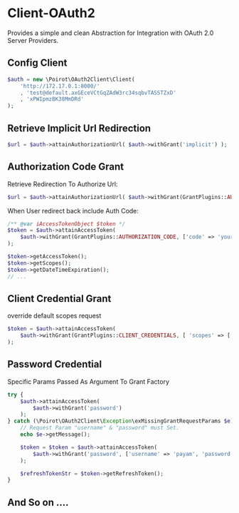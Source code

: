 # Client-OAuth2
Provides a simple and clean Abstraction for Integration with OAuth 2.0 Server Providers.

## Config Client

```php
$auth = new \Poirot\OAuth2Client\Client(
    'http://172.17.0.1:8000/'
    , 'test@default.axGEceVCtGqZAdW3rc34sqbvTASSTZxD'
    , 'xPWIpmzBK38MmDRd'
);
```

## Retrieve Implicit Url Redirection

```php
$url = $auth->attainAuthorizationUrl( $auth->withGrant('implicit') );
```

## Authorization Code Grant

Retrieve Redirection To Authorize Url: 

```php
$url = $auth->attainAuthorizationUrl( $auth->withGrant(GrantPlugins::AUTHORIZATION_CODE) );
```

When User redirect back include Auth Code:
 
```php
/** @var iAccessTokenObject $token */
$token = $auth->attainAccessToken(
    $auth->withGrant(GrantPlugins::AUTHORIZATION_CODE, ['code' => 'your_auth_code'])
);

$token->getAccessToken();
$token->getScopes();
$token->getDateTimeExpiration();
// ...
```

## Client Credential Grant

override default scopes request

```php
$token = $auth->attainAccessToken(
    $auth->withGrant(GrantPlugins::CLIENT_CREDENTIALS, [ 'scopes' => ['override' ,'scopes'] ])
);
```

## Password Credential

Specific Params Passed As Argument To Grant Factory

```php
try {
    $auth->attainAccessToken(
        $auth->withGrant('password')
    );
} catch (\Poirot\OAuth2Client\Exception\exMissingGrantRequestParams $e) {
    // Request Param "username" & "password" must Set.
    echo $e->getMessage();

    $token = $token = $auth->attainAccessToken(
        $auth->withGrant('password', ['username' => 'payam', 'password' => '123456'])
    );

    $refreshTokenStr = $token->getRefreshToken();
}
```


## And So on ....

